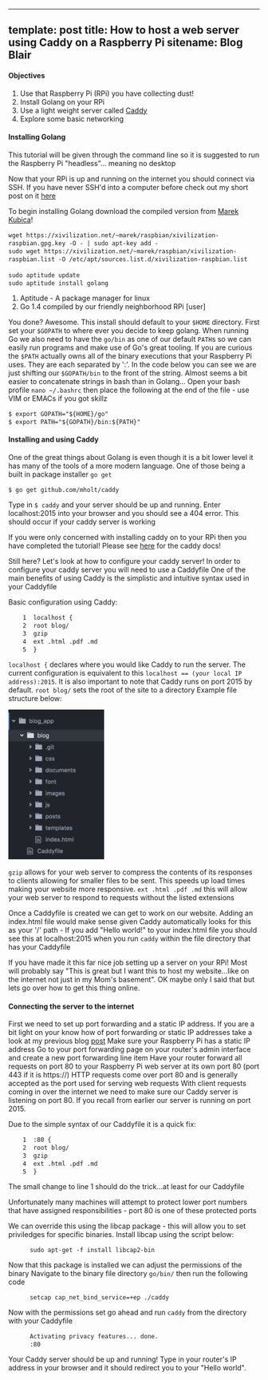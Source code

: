   ---
template: post
title: How to host a web server using Caddy on a Raspberry Pi
sitename: Blog Blair
---

#### Objectives
1. Use that Raspberry Pi (RPi) you have collecting dust!
2. Install Golang on your RPi
3. Use a light weight server called [Caddy](https://caddyserver.com)
4. Explore some basic networking

#### Installing Golang

This tutorial will be given through the command line so it is suggested to run the Raspberry Pi "headless"... meaning no desktop

Now that your RPi is up and running on the internet you should connect via SSH. If you have never SSH'd into a computer before check out my short post on it [here](/how_to_ssh)

To begin installing Golang download the compiled version from [Marek Kubica](https://xivilization.net/~marek/blog/2015/05/04/go-1-dot-4-2-for-raspberry-pi/)!

````
wget https://xivilization.net/~marek/raspbian/xivilization-raspbian.gpg.key -O - | sudo apt-key add -
sudo wget https://xivilization.net/~marek/raspbian/xivilization-raspbian.list -O /etc/apt/sources.list.d/xivilization-raspbian.list

sudo aptitude update
sudo aptitude install golang
````

1. Aptitude - A package manager for linux
2. Go 1.4 compiled by our friendly neighborhood RPi [user]


You done? Awesome. This install should default to your `$HOME` directory.
First set your `$GOPATH` to where ever you decide to keep golang.
When running Go we also need to have the `go/bin` as one of our default `PATH`s so we can easily run programs and make use of Go's great tooling.
If you are curious the `$PATH` actually owns all of the binary executions that your Raspberry Pi uses. They are each separated by ':'. In the code below you can see we are just shifting our `$GOPATH/bin` to the front of the string. Almost seems a bit easier to concatenate strings in bash than in Golang...
Open your bash profile `nano ~/.bashrc` then place the following at the end of the file - use VIM or EMACs if you got skillz

  ````
  $ export GOPATH="${HOME}/go"
  $ export PATH="${GOPATH}/bin:${PATH}"
  ````

#### Installing and using Caddy

  One of the great things about Golang is even though it is a bit lower level it has many of the tools of a more modern language. One of those being a built in package installer `go get`

  ````
  $ go get github.com/mholt/caddy
  ````

  Type in `$ caddy` and your server should be up and running. Enter localhost:2015 into your browser and you should see a 404 error. This should occur if your caddy server is working

  If you were only concerned with installing caddy on to your RPi then you have completed the tutorial! Please see [here](https://caddyserver.com/docs) for the caddy docs!

  Still here? Let's look at how to configure your caddy server!
  In order to configure your caddy server you will need to use a Caddyfile
  One of the main benefits of using Caddy is the simplistic and intuitive syntax used in your Caddyfile

  Basic configuration using Caddy:

```
    1  localhost {
    2  root blog/
    3  gzip
    4  ext .html .pdf .md
    5  }
```

`localhost {` declares where you would like Caddy to run the server.
The current configuration is equivalent to this `localhost == (your local IP address):2015`. It is also important to note that Caddy runs on port 2015 by default.
`root blog/` sets the root of the site to a directory
Example file structure below:

<img src="/images/Caddy_file_struct.png" height="300px"/>
  <!-- ![Caddy file structure](/images/Caddy_file_struct.png) -->

`gzip` allows for your web server to compress the contents of its responses to clients allowing for smaller files to be sent. This speeds up load times making your website more responsive.
`ext .html .pdf .md` this will allow your web server to respond to requests without the listed extensions

  Once a Caddyfile is created we can get to work on our website. Adding an index.html file would make sense given Caddy automatically looks for this as your '/' path
    - If you add "Hello world!" to your index.html file you should see this at localhost:2015 when you run `caddy` within the file directory that has your Caddyfile

  If you have made it this far nice job setting up a server on your RPi! Most will probably say "This is great but I want this to host my website...like on the internet not just in my Mom's basement". OK maybe only I said that but lets go over how to get this thing online.

#### Connecting the server to the internet

First we need to set up port forwarding and a static IP address. If you are a bit light on your know how of port forwarding or static IP addresses take a look at my previous blog [post](how_to_ssh)
Make sure your Raspberry Pi has a static IP address
Go to your port forwarding page on your router's admin interface and create a new port forwarding line item
Have your router forward all requests on port 80 to your Raspberry Pi web server at its own port 80 (port 443 if it is https://)
HTTP requests come over port 80 and is generally accepted as the port used for serving web requests
With client requests coming in over the internet we need to make sure our Caddy server is listening on port 80. If you recall from earlier our server is running on port 2015.


Due to the simple syntax of our Caddyfile it is a quick fix:

```
    1  :80 {
    2  root blog/
    3  gzip
    4  ext .html .pdf .md
    5  }
```
The small change to line 1 should do the trick...at least for our Caddyfile

Unfortunately many machines will attempt to protect lower port numbers that have assigned responsibilities - port 80 is one of these protected ports

We can override this using the libcap package - this will allow you to set priviledges for specific binaries. Install libcap using the script below:
```
      sudo apt-get -f install libcap2-bin
```
  Now that this package is installed we can adjust the permissions of the binary
  Navigate to the binary file directory `go/bin/` then run the following code

```
      setcap cap_net_bind_service=+ep ./caddy
```

  Now with the permissions set go ahead and run `caddy` from the directory with your Caddyfile


```
      Activating privacy features... done.
      :80
```

  Your Caddy server should be up and running! Type in your router's IP address in your browser and it should redirect you to your "Hello world".

<!--
go through how to set up custom caddy (modifying/rebuilding the binary)
- git pull
- markdown
- templates -->

